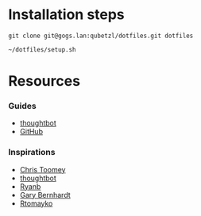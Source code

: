 # Installation steps

`git clone git@gogs.lan:qubetzl/dotfiles.git dotfiles`

`~/dotfiles/setup.sh`

# Resources
### Guides
- [thoughtbot](https://thoughtbot.com/upcase/videos/intro-to-dotfiles)
- [GitHub](https://dotfiles.github.io/)

### Inspirations
- [Chris Toomey](https://github.com/christoomey/dotfiles)
- [thoughtbot](https://github.com/thoughtbot/dotfiles)
- [Ryanb](https://github.com/ryanb/dotfiles)
- [Gary Bernhardt](https://github.com/garybernhardt/dotfiles)
- [Rtomayko](https://github.com/rtomayko/dotfiles)
